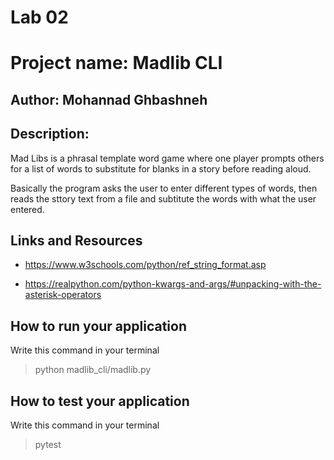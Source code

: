 # Lab 02

# Project name: Madlib CLI

## Author: Mohannad Ghbashneh

## Description:

Mad Libs is a phrasal template word game where one player prompts others for a list of words to substitute for blanks in a story before reading aloud.

Basically the program asks the user to enter different types of words, then reads the sttory text from a file and subtitute the words with what the user entered.

## Links and Resources
* https://www.w3schools.com/python/ref_string_format.asp

* https://realpython.com/python-kwargs-and-args/#unpacking-with-the-asterisk-operators


## How to run your application

Write this command in your terminal

>python madlib_cli/madlib.py
## How to test your application

Write this command in your terminal

>pytest 
